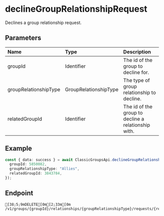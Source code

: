
# declineGroupRelationshipRequest
Declines a group relationship request.


## Parameters
| Name                  | Type                  | Description                                         |
| :-------------------- | :-------------------- | :-------------------------------------------------- |
| groupId               | Identifier            | The id of the group to decline for.                 |
| groupRelationshipType | GroupRelationshipType | The type of group relationship to decline.          |
| relatedGroupId        | Identifier            | The id of the group to decline a relationship with. |



## Example
```ts copy showLineNumbers
const { data: success } = await ClassicGroupsApi.declineGroupRelationshipRequest({
  groupId: 5850082,
  groupRelationshipType: "Allies",
  relatedGroupId: 3843784,
}); 
```



## Endpoint
```ansi
[38;5;9mDELETE[0m[2;33m[0m /v1/groups/{groupId}/relationships/{groupRelationshipType}/requests/{relatedGroupId}
```
  